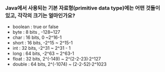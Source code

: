 ### Java에서 사용되는 기본 자료형(primitive data type)에는 어떤 것들이 있고, 각각의 크기는 얼마인가요?
* boolean : true or false 
* byte :  8 bits , -128~127
* char : 16 bits, 0 ~2^16-1
* short : 16 bits, -2^15 ~ 2^15-1
* int : 32 bits, -2^31 ~ 2^31 - 1
* long : 64 bits, -2^63 ~ 2^63-1 
* float : 32 bits, 2^(-149) ~ 2^(2-2-23)·2^127
* double : 64 bits, 2^(-1074)  ~  (2-2-52)·2^1023